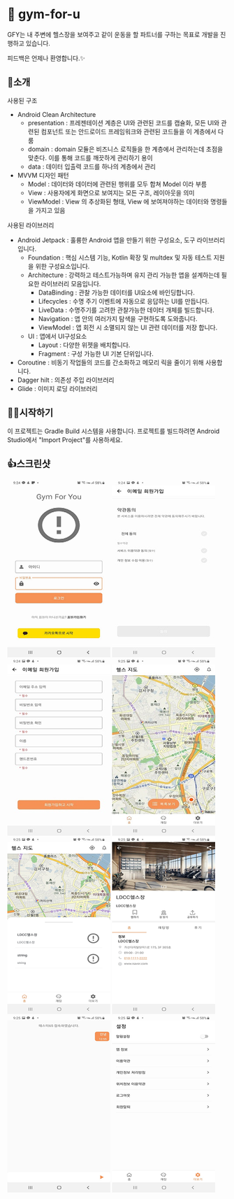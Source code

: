 👀 gym-for-u
=================

GFY는 내 주변에 헬스장을 보여주고 같이 운동을 할 파트너를 구하는 목표로 개발을 진행하고 있습니다. 

피드백은 언제나 환영합니다.✨


🙌소개
------------
사용된 구조
* Android Clean Architecture
  * presentation : 프레젠테이션 계층은 UI와 관련된 코드를 캡슐화, 모든 UI와 관련된 컴포넌트 또는 안드로이드 프레임워크와 관련된 코드들을 이 계층에서 다룸
  * domain       : domain 모듈은 비즈니스 로직들을 한 계층에서 관리하는데 초점을 맞춘다. 이를 통해 코드를 깨끗하게 관리하기 용이
  * data         : 데이터 입출력 코드를 하나의 계층에서 관리
* MVVM 디자인 패턴
  * Model : 데이터와 데이터에 관련된 행위를 모두 합쳐 Model 이라 부름
  * View : 사용자에게 화면으로 보여지는 모든 구조, 레이아웃을 의미
  * ViewModel : View 의 추상화된 형태, View 에 보여져야하는 데이터와 명령들을 가지고 있음

사용된 라이브러리
* Android Jetpack : 훌륭한 Android 앱을 만들기 위한 구성요소, 도구 라이브러리 입니다.
  * Foundation : 핵심 시스템 기능, Kotlin 확장 및 multdex 및 자동 테스트 지원을 위한 구성요소입니다.
  * Architecture : 강력하고 테스트가능하며 유지 관리 가능한 앱을 설계하는데 필요한 라이브러리 모음입니다.
    * DataBinding : 관찰 가능한 데이터를 UI요소에 바인딩합니다.
    * Lifecycles : 수명 주기 이벤트에 자동으로 응답하는 UI를 만듭니다.
    * LiveData : 수명주기를 고려한 관찰가능한 데이터 개체를 빌드합니다.
    * Navigation : 앱 안의 여러가지 탐색을 구현하도록 도와줍니다.
    * ViewModel : 앱 회전 시 소멸되지 않는 UI 관련 데이터를 저장 합니다. 
  * UI : 앱에서 UI구성요소
    * Layout : 다양한 위젯을 배치합니다.
    * Fragment : 구성 가능한 UI 기본 단위입니다.
* Coroutine : 비동기 작업들의 코드를 간소화하고 메모리 릭을 줄이기 위해 사용합니다. 
* Dagger hilt : 의존성 주입 라이브러리
* Glide : 이미지 로딩 라이브러리

🤷‍♀️시작하기
------------
이 프로젝트는 Gradle Build 시스템을 사용합니다. 프로젝트를 빌드하려면 Android Studio에서 "Import Project"를 사용하세요.

👍스크린샷
-----------
![화면1](screenshots/gymforyou_1.png "화면1")
![화면2](screenshots/gymforyou_2.png "화면2")
![화면3](screenshots/gymforyou_3.png "화면3")
![화면4](screenshots/gymforyou_4.png "화면4")
![화면5](screenshots/gymforyou_5.png "화면5")
![화면6](screenshots/gymforyou_6.png "화면6")
![화면7](screenshots/gymforyou_7.png "화면7")
![화면8](screenshots/gymforyou_8.png "화면8")

